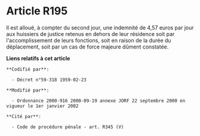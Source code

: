 # Article R195

Il est alloué, à compter du second jour, une indemnité de 4,57 euros par jour aux huissiers de justice retenus en dehors de
leur résidence soit par l'accomplissement de leurs fonctions, soit en raison de la durée du déplacement, soit par un cas de
force majeure dûment constatée.

**Liens relatifs à cet article**

	**Codifié par**:

	  - Décret n°59-318 1959-02-23

	**Modifié par**:

	  - Ordonnance 2000-916 2000-09-19 annexe JORF 22 septembre 2000 en vigueur le 1er janvier 2002

	**Cité par**:

	  - Code de procédure pénale - art. R345 (V)
